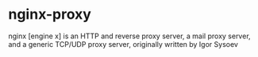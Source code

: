 # nginx-proxy
nginx [engine x] is an HTTP and reverse proxy server, a mail proxy server, and a generic TCP/UDP proxy server, originally written by Igor Sysoev
